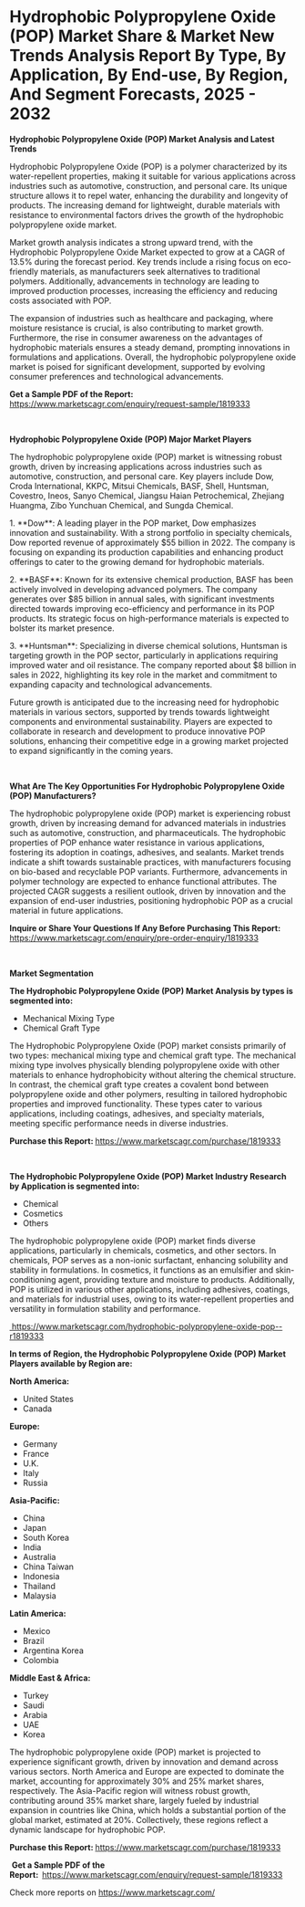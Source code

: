 <p><h1>Hydrophobic Polypropylene Oxide (POP) Market Share & Market New Trends Analysis Report By Type, By Application, By End-use, By Region, And Segment Forecasts, 2025 - 2032</h1></p><p><strong>Hydrophobic Polypropylene Oxide (POP) Market Analysis and Latest Trends</strong></p>
<p><p>Hydrophobic Polypropylene Oxide (POP) is a polymer characterized by its water-repellent properties, making it suitable for various applications across industries such as automotive, construction, and personal care. Its unique structure allows it to repel water, enhancing the durability and longevity of products. The increasing demand for lightweight, durable materials with resistance to environmental factors drives the growth of the hydrophobic polypropylene oxide market.</p><p>Market growth analysis indicates a strong upward trend, with the Hydrophobic Polypropylene Oxide Market expected to grow at a CAGR of 13.5% during the forecast period. Key trends include a rising focus on eco-friendly materials, as manufacturers seek alternatives to traditional polymers. Additionally, advancements in technology are leading to improved production processes, increasing the efficiency and reducing costs associated with POP.</p><p>The expansion of industries such as healthcare and packaging, where moisture resistance is crucial, is also contributing to market growth. Furthermore, the rise in consumer awareness on the advantages of hydrophobic materials ensures a steady demand, prompting innovations in formulations and applications. Overall, the hydrophobic polypropylene oxide market is poised for significant development, supported by evolving consumer preferences and technological advancements.</p></p>
<p><strong>Get a Sample PDF of the Report:&nbsp;</strong> <a href="https://www.marketscagr.com/enquiry/request-sample/1819333?utm_campaign=2304&utm_medium=2&utm_source=Github&utm_content=ia&utm_term=03042025&utm_id=hydrophobic-polypropylene-oxide-pop">https://www.marketscagr.com/enquiry/request-sample/1819333</a></p>
<p>&nbsp;</p>
<p><strong>Hydrophobic Polypropylene Oxide (POP) Major Market Players</strong></p>
<p><p>The hydrophobic polypropylene oxide (POP) market is witnessing robust growth, driven by increasing applications across industries such as automotive, construction, and personal care. Key players include Dow, Croda International, KKPC, Mitsui Chemicals, BASF, Shell, Huntsman, Covestro, Ineos, Sanyo Chemical, Jiangsu Haian Petrochemical, Zhejiang Huangma, Zibo Yunchuan Chemical, and Sungda Chemical.</p><p>1. **Dow**: A leading player in the POP market, Dow emphasizes innovation and sustainability. With a strong portfolio in specialty chemicals, Dow reported revenue of approximately $55 billion in 2022. The company is focusing on expanding its production capabilities and enhancing product offerings to cater to the growing demand for hydrophobic materials.</p><p>2. **BASF**: Known for its extensive chemical production, BASF has been actively involved in developing advanced polymers. The company generates over $85 billion in annual sales, with significant investments directed towards improving eco-efficiency and performance in its POP products. Its strategic focus on high-performance materials is expected to bolster its market presence.</p><p>3. **Huntsman**: Specializing in diverse chemical solutions, Huntsman is targeting growth in the POP sector, particularly in applications requiring improved water and oil resistance. The company reported about $8 billion in sales in 2022, highlighting its key role in the market and commitment to expanding capacity and technological advancements.</p><p>Future growth is anticipated due to the increasing need for hydrophobic materials in various sectors, supported by trends towards lightweight components and environmental sustainability. Players are expected to collaborate in research and development to produce innovative POP solutions, enhancing their competitive edge in a growing market projected to expand significantly in the coming years.</p></p>
<p>&nbsp;</p>
<p><strong>What Are The Key Opportunities For Hydrophobic Polypropylene Oxide (POP) Manufacturers?</strong></p>
<p><p>The hydrophobic polypropylene oxide (POP) market is experiencing robust growth, driven by increasing demand for advanced materials in industries such as automotive, construction, and pharmaceuticals. The hydrophobic properties of POP enhance water resistance in various applications, fostering its adoption in coatings, adhesives, and sealants. Market trends indicate a shift towards sustainable practices, with manufacturers focusing on bio-based and recyclable POP variants. Furthermore, advancements in polymer technology are expected to enhance functional attributes. The projected CAGR suggests a resilient outlook, driven by innovation and the expansion of end-user industries, positioning hydrophobic POP as a crucial material in future applications.</p></p>
<p><strong>Inquire or Share Your Questions If Any Before Purchasing This Report:</strong> <a href="https://www.marketscagr.com/enquiry/pre-order-enquiry/1819333?utm_campaign=2304&utm_medium=2&utm_source=Github&utm_content=ia&utm_term=03042025&utm_id=hydrophobic-polypropylene-oxide-pop">https://www.marketscagr.com/enquiry/pre-order-enquiry/1819333</a></p>
<p>&nbsp;</p>
<p><strong>Market Segmentation</strong></p>
<p><strong>The Hydrophobic Polypropylene Oxide (POP) Market Analysis by types is segmented into:</strong></p>
<p><ul><li>Mechanical Mixing Type</li><li>Chemical Graft Type</li></ul></p>
<p><p>The Hydrophobic Polypropylene Oxide (POP) market consists primarily of two types: mechanical mixing type and chemical graft type. The mechanical mixing type involves physically blending polypropylene oxide with other materials to enhance hydrophobicity without altering the chemical structure. In contrast, the chemical graft type creates a covalent bond between polypropylene oxide and other polymers, resulting in tailored hydrophobic properties and improved functionality. These types cater to various applications, including coatings, adhesives, and specialty materials, meeting specific performance needs in diverse industries.</p></p>
<p><strong>Purchase this Report:&nbsp;</strong><a href="https://www.marketscagr.com/purchase/1819333?utm_campaign=2304&utm_medium=2&utm_source=Github&utm_content=ia&utm_term=03042025&utm_id=hydrophobic-polypropylene-oxide-pop">https://www.marketscagr.com/purchase/1819333</a></p>
<p>&nbsp;</p>
<p><strong>The Hydrophobic Polypropylene Oxide (POP) Market Industry Research by Application is segmented into:</strong></p>
<p><ul><li>Chemical</li><li>Cosmetics</li><li>Others</li></ul></p>
<p><p>The hydrophobic polypropylene oxide (POP) market finds diverse applications, particularly in chemicals, cosmetics, and other sectors. In chemicals, POP serves as a non-ionic surfactant, enhancing solubility and stability in formulations. In cosmetics, it functions as an emulsifier and skin-conditioning agent, providing texture and moisture to products. Additionally, POP is utilized in various other applications, including adhesives, coatings, and materials for industrial uses, owing to its water-repellent properties and versatility in formulation stability and performance.</p></p>
<p><a href="https://www.marketscagr.com/hydrophobic-polypropylene-oxide-pop--r1819333?utm_campaign=2304&utm_medium=2&utm_source=Github&utm_content=ia&utm_term=03042025&utm_id=hydrophobic-polypropylene-oxide-pop">&nbsp;https://www.marketscagr.com/hydrophobic-polypropylene-oxide-pop--r1819333</a></p>
<p><strong>In terms of Region, the Hydrophobic Polypropylene Oxide (POP) Market Players available by Region are:</strong></p>
<p>
    <p> <strong> North America: </strong>
        <ul>
            <li>United States</li>
            <li>Canada</li>
        </ul>
        </p> 
    <p> <strong> Europe: </strong>
        <ul>
            <li>Germany</li>
            <li>France</li>
            <li>U.K.</li>
            <li>Italy</li>
            <li>Russia</li>
        </ul>
        </p> 
    <p> <strong> Asia-Pacific: </strong>
        <ul>
            <li>China</li>
            <li>Japan</li>
            <li>South Korea</li>
            <li>India</li>
            <li>Australia</li>
            <li>China Taiwan</li>
            <li>Indonesia</li>
            <li>Thailand</li>
            <li>Malaysia</li>
        </ul>
        </p> 
    <p> <strong> Latin America: </strong>
        <ul>
            <li>Mexico</li>
            <li>Brazil</li>
            <li>Argentina Korea</li>
            <li>Colombia</li>
        </ul>
        </p> 
    <p> <strong> Middle East & Africa: </strong>
        <ul>
            <li>Turkey</li>
            <li>Saudi</li>
            <li>Arabia</li>
            <li>UAE</li>
            <li>Korea</li>
        </ul>
    </p>
    </p>
<p><p>The hydrophobic polypropylene oxide (POP) market is projected to experience significant growth, driven by innovation and demand across various sectors. North America and Europe are expected to dominate the market, accounting for approximately 30% and 25% market shares, respectively. The Asia-Pacific region will witness robust growth, contributing around 35% market share, largely fueled by industrial expansion in countries like China, which holds a substantial portion of the global market, estimated at 20%. Collectively, these regions reflect a dynamic landscape for hydrophobic POP.</p></p>
<p><strong>Purchase this Report: </strong><a href="https://www.marketscagr.com/purchase/1819333?utm_campaign=2304&utm_medium=2&utm_source=Github&utm_content=ia&utm_term=03042025&utm_id=hydrophobic-polypropylene-oxide-pop">https://www.marketscagr.com/purchase/1819333</a></p>
<p>&nbsp;<strong>Get a Sample PDF of the Report:&nbsp;&nbsp;</strong><a href="https://www.marketscagr.com/enquiry/request-sample/1819333?utm_campaign=2304&utm_medium=2&utm_source=Github&utm_content=ia&utm_term=03042025&utm_id=hydrophobic-polypropylene-oxide-pop">https://www.marketscagr.com/enquiry/request-sample/1819333</a></p>
<p><strong></strong></p>
<p>Check more reports on <a href="https://www.marketscagr.com/?utm_campaign=2304&utm_medium=2&utm_source=Github&utm_content=ia&utm_term=03042025&utm_id=hydrophobic-polypropylene-oxide-pop">https://www.marketscagr.com/</a></p>
